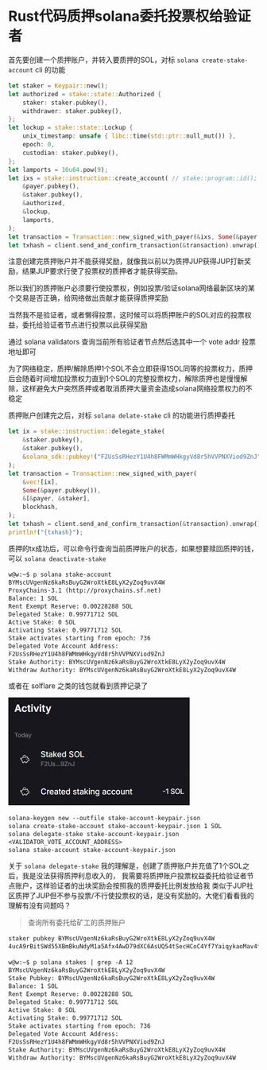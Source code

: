 # Rust代码质押solana委托投票权给验证者

首先要创建一个质押账户，并转入要质押的SOL，对标 `solana create-stake-account` cli 的功能

```rust
let staker = Keypair::new();
let authorized = stake::state::Authorized {
    staker: staker.pubkey(),
    withdrawer: staker.pubkey(),
};
let lockup = stake::state::Lockup {
    unix_timestamp: unsafe { libc::time(std::ptr::null_mut()) },
    epoch: 0,
    custodian: staker.pubkey(),
};
let lamports = 10u64.pow(9);
let ixs = stake::instruction::create_account( // stake::program::id();
    &payer.pubkey(),
    &staker.pubkey(),
    &authorized,
    &lockup,
    lamports,
);
let transaction = Transaction::new_signed_with_payer(&ixs, Some(&payer.pubkey()), &[&staker], blockhash);
let txhash = client.send_and_confirm_transaction(&transaction).unwrap();
```

注意创建完质押账户并不能获得奖励，就像我以前以为质押JUP获得JUP打新奖励，结果JUP要求行使了投票权的质押者才能获得奖励。

所以我们的质押账户必须要行使投票权，例如投票/验证solana网络最新区块的某个交易是否正确，给网络做出贡献才能获得质押奖励

当然我不是验证者，或者懒得投票，这时候可以将质押账户的SOL对应的投票权益，委托给验证者节点进行投票以此获得奖励

通过 solana validators 查询当前所有验证者节点然后选其中一个 vote addr 投票地址即可

为了网络稳定，质押/解除质押1个SOL不会立即获得1SOL同等的投票权力，质押后会随着时间增加投票权力直到1个SOL的完整投票权力，解除质押也是慢慢解除，这样避免大户突然质押或者取消质押大量资金造成solana网络投票权力的不稳定

质押账户创建完之后，对标 `solana delate-stake` cli 的功能进行质押委托

```rust
let ix = stake::instruction::delegate_stake(
    &staker.pubkey(),
    &staker.pubkey(),
    &solana_sdk::pubkey!("F2UsSsRHezY1U4h8FWMmWHkgyVd8r5hVVPNXViod9ZnJ"),
);
let transaction = Transaction::new_signed_with_payer(
    &vec![ix],
    Some(&payer.pubkey()),
    &[&payer, &staker],
    blockhash,
);
let txhash = client.send_and_confirm_transaction(&transaction).unwrap();
println!("{txhash}");
```

质押的tx成功后，可以命令行查询当前质押账户的状态，如果想要赎回质押的钱，可以 `solana deactivate-stake`

```
w@w:~$ p solana stake-account BYMscUVgenNz6kaRsBuyG2WroXtkE8LyX2yZoq9uvX4W
ProxyChains-3.1 (http://proxychains.sf.net)
Balance: 1 SOL
Rent Exempt Reserve: 0.00228288 SOL
Delegated Stake: 0.99771712 SOL
Active Stake: 0 SOL
Activating Stake: 0.99771712 SOL
Stake activates starting from epoch: 736
Delegated Vote Account Address: F2UsSsRHezY1U4h8FWMmWHkgyVd8r5hVVPNXViod9ZnJ
Stake Authority: BYMscUVgenNz6kaRsBuyG2WroXtkE8LyX2yZoq9uvX4W
Withdraw Authority: BYMscUVgenNz6kaRsBuyG2WroXtkE8LyX2yZoq9uvX4W
```

或者在 solflare 之类的钱包就看到质押记录了

![](sol_stake.png)









```
solana-keygen new --outfile stake-account-keypair.json
solana create-stake-account stake-account-keypair.json 1 SOL
solana delegate-stake stake-account-keypair.json <VALIDATOR_VOTE_ACCOUNT_ADDRESS>
solana stake-account stake-account-keypair.json
```

关于 `solana delegate-stake` 我的理解是，创建了质押账户并充值了1个SOL之后，我是没法获得质押利息收入的，
我需要将质押账户投票权益委托给验证者节点账户，这样验证者的出块奖励会按照我的质押委托比例发放给我
类似于JUP社区质押了JUP但不参与投票/不行使投票权的话，是没有奖励的。大佬们看看我的理解有没有问题吗？

> 查询所有委托给矿工的质押账户

```
staker pubkey BYMscUVgenNz6kaRsBuyG2WroXtkE8LyX2yZoq9uvX4W
4ucA9rBitSWd55XBmBkuNdyM1a5Afx4AwD79dXC6AsUQ54tSecHCoC4Yf7YaiqykaoMav4fuBexQ8nwEV2UGqLHi

w@w:~$ p solana stakes | grep -A 12 BYMscUVgenNz6kaRsBuyG2WroXtkE8LyX2yZoq9uvX4W
Stake Pubkey: BYMscUVgenNz6kaRsBuyG2WroXtkE8LyX2yZoq9uvX4W
Balance: 1 SOL
Rent Exempt Reserve: 0.00228288 SOL
Delegated Stake: 0.99771712 SOL
Active Stake: 0 SOL
Activating Stake: 0.99771712 SOL
Stake activates starting from epoch: 736
Delegated Vote Account Address: F2UsSsRHezY1U4h8FWMmWHkgyVd8r5hVVPNXViod9ZnJ
Stake Authority: BYMscUVgenNz6kaRsBuyG2WroXtkE8LyX2yZoq9uvX4W
Withdraw Authority: BYMscUVgenNz6kaRsBuyG2WroXtkE8LyX2yZoq9uvX4W
```

